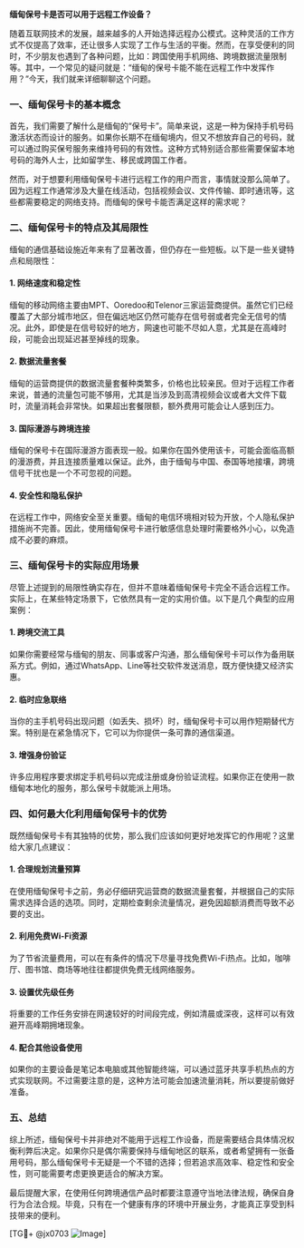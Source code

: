 **缅甸保号卡是否可以用于远程工作设备？**

随着互联网技术的发展，越来越多的人开始选择远程办公模式。这种灵活的工作方式不仅提高了效率，还让很多人实现了工作与生活的平衡。然而，在享受便利的同时，不少朋友也遇到了各种问题，比如：跨国使用手机网络、跨境数据流量限制等。其中，一个常见的疑问就是：“缅甸的保号卡能不能在远程工作中发挥作用？”今天，我们就来详细聊聊这个问题。

### 一、缅甸保号卡的基本概念

首先，我们需要了解什么是缅甸的“保号卡”。简单来说，这是一种为保持手机号码激活状态而设计的服务。如果你长期不在缅甸境内，但又不想放弃自己的号码，就可以通过购买保号服务来维持号码的有效性。这种方式特别适合那些需要保留本地号码的海外人士，比如留学生、移民或跨国工作者。

然而，对于想要利用缅甸保号卡进行远程工作的用户而言，事情就没那么简单了。因为远程工作通常涉及大量在线活动，包括视频会议、文件传输、即时通讯等，这些都需要稳定的网络支持。而缅甸的保号卡能否满足这样的需求呢？

### 二、缅甸保号卡的特点及其局限性

缅甸的通信基础设施近年来有了显著改善，但仍存在一些短板。以下是一些关键特点和局限性：

#### 1. 网络速度和稳定性
缅甸的移动网络主要由MPT、Ooredoo和Telenor三家运营商提供。虽然它们已经覆盖了大部分城市地区，但在偏远地区仍然可能存在信号弱或者完全无信号的情况。此外，即使是在信号较好的地方，网速也可能不尽如人意，尤其是在高峰时段，可能会出现延迟甚至掉线的现象。

#### 2. 数据流量套餐
缅甸的运营商提供的数据流量套餐种类繁多，价格也比较亲民。但对于远程工作者来说，普通的流量包可能不够用，尤其是当涉及到高清视频会议或者大文件下载时，流量消耗会非常快。如果超出套餐限额，额外费用可能会让人感到压力。

#### 3. 国际漫游与跨境连接
缅甸的保号卡在国际漫游方面表现一般。如果你在国外使用该卡，可能会面临高额的漫游费，并且连接质量难以保证。此外，由于缅甸与中国、泰国等地接壤，跨境信号干扰也是一个不可忽视的问题。

#### 4. 安全性和隐私保护
在远程工作中，网络安全至关重要。缅甸的电信环境相对较为开放，个人隐私保护措施尚不完善。因此，使用缅甸保号卡进行敏感信息处理时需要格外小心，以免造成不必要的麻烦。

### 三、缅甸保号卡的实际应用场景

尽管上述提到的局限性确实存在，但并不意味着缅甸保号卡完全不适合远程工作。实际上，在某些特定场景下，它依然具有一定的实用价值。以下是几个典型的应用案例：

#### 1. 跨境交流工具
如果你需要经常与缅甸的朋友、同事或客户沟通，那么缅甸保号卡可以作为备用联系方式。例如，通过WhatsApp、Line等社交软件发送消息，既方便快捷又经济实惠。

#### 2. 临时应急联络
当你的主手机号码出现问题（如丢失、损坏）时，缅甸保号卡可以用作短期替代方案。特别是在紧急情况下，它可以为你提供一条可靠的通信渠道。

#### 3. 增强身份验证
许多应用程序要求绑定手机号码以完成注册或身份验证流程。如果你正在使用一款缅甸本地化的服务，那么保号卡就能派上用场。

### 四、如何最大化利用缅甸保号卡的优势

既然缅甸保号卡有其独特的优势，那么我们应该如何更好地发挥它的作用呢？这里给大家几点建议：

#### 1. 合理规划流量预算
在使用缅甸保号卡之前，务必仔细研究运营商的数据流量套餐，并根据自己的实际需求选择合适的选项。同时，定期检查剩余流量情况，避免因超额消费而导致不必要的支出。

#### 2. 利用免费Wi-Fi资源
为了节省流量费用，可以在有条件的情况下尽量寻找免费Wi-Fi热点。比如，咖啡厅、图书馆、商场等地往往都提供免费无线网络服务。

#### 3. 设置优先级任务
将重要的工作任务安排在网速较好的时间段完成，例如清晨或深夜，这样可以有效避开高峰期拥堵现象。

#### 4. 配合其他设备使用
如果你的主要设备是笔记本电脑或其他智能终端，可以通过蓝牙共享手机热点的方式实现联网。不过需要注意的是，这种方法可能会加速流量消耗，所以要提前做好准备。

### 五、总结

综上所述，缅甸保号卡并非绝对不能用于远程工作设备，而是需要结合具体情况权衡利弊后决定。如果你只是偶尔需要保持与缅甸地区的联系，或者希望拥有一张备用号码，那么缅甸保号卡无疑是一个不错的选择；但若追求高效率、稳定性和安全性，则可能需要考虑更换更适合的解决方案。

最后提醒大家，在使用任何跨境通信产品时都要注意遵守当地法律法规，确保自身行为合法合规。毕竟，只有在一个健康有序的环境中开展业务，才能真正享受到科技带来的便利。

[TG💪+ @jx0703 ![Image](https://github.com/user-attachments/assets/dbca1d08-cadb-493c-b0ec-ad6f7a83f270)]